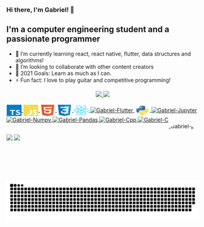 ### Hi there, I'm Gabriel! 👋
## I'm a computer engineering student and a passionate programmer

-   🌱 I’m currently learning react, react native, flutter, data structures and algorithms!
-   👯 I’m looking to collaborate with other content creators
-   🥅 2021 Goals: Learn as much as I can.
-   ⚡ Fun fact: I love to play guitar and competitive programming!

<div align="center">
  <a href="https://github.com/gabriel-tadeu-gt">
  <img height="172em" src="https://github-readme-stats.vercel.app/api?username=gabriel-tadeu-gt&show_icons=true&theme=dracula&include_all_commits=true&count_private=true"/>
  <img height="172em" src="https://github-readme-stats.vercel.app/api/top-langs/?username=gabriel-tadeu-gt&layout=compact&langs_count=7&theme=dracula"/>
</div>
<div style="display: inline_block"><br>
  <img align="center" alt="Gabriel-Ts" height="30" width="40" src="https://raw.githubusercontent.com/devicons/devicon/master/icons/typescript/typescript-plain.svg">
  <img align="center" alt="Gabriel-Js" height="30" width="40" src="https://raw.githubusercontent.com/devicons/devicon/master/icons/javascript/javascript-plain.svg">
  <img align="center" alt="Gabriel-HTML" height="30" width="40" src="https://raw.githubusercontent.com/devicons/devicon/master/icons/html5/html5-original.svg">
  <img align="center" alt="Gabriel-CSS" height="30" width="40" src="https://raw.githubusercontent.com/devicons/devicon/master/icons/css3/css3-original.svg">
   <img align="center" alt="Gabriel-React" height="30" width="40" src="https://raw.githubusercontent.com/devicons/devicon/master/icons/react/react-original.svg">
  <img align="center" alt="Gabriel-Flutter" height="30" width="40" src="https://cdn.jsdelivr.net/gh/devicons/devicon/icons/flutter/flutter-original.svg" />
  <img align="center" alt="Gabriel-Python" height="30" width="40" src="https://raw.githubusercontent.com/devicons/devicon/master/icons/python/python-original.svg">
   <img align="center" alt="Gabriel-Jupyter" height="30" width="40" src="https://cdn.jsdelivr.net/gh/devicons/devicon/icons/jupyter/jupyter-original.svg" />
  <img align="center" alt="Gabriel-Numpy" height="30" width="40"  src="https://cdn.jsdelivr.net/gh/devicons/devicon/icons/numpy/numpy-original.svg" />
  <img align="center" alt="Gabriel-Pandas" height="30" width="40" src="https://cdn.jsdelivr.net/gh/devicons/devicon/icons/pandas/pandas-original.svg" />

  <img align="center" alt="Gabriel-Cpp" height="30" width="40" src="https://cdn.jsdelivr.net/gh/devicons/devicon/icons/cplusplus/cplusplus-original.svg" />
  <img align="center" alt="Gabriel-C" height="30" width="40" src="https://cdn.jsdelivr.net/gh/devicons/devicon/icons/c/c-original.svg" />

  <img align="right" alt="Gabriel-pic" height="150" style="border-radius:50px;" src="https://instagram.fgyn18-1.fna.fbcdn.net/v/t51.2885-19/s150x150/248163127_411442667044131_705784331485033447_n.jpg?_nc_ht=instagram.fgyn18-1.fna.fbcdn.net&_nc_cat=103&_nc_ohc=fjoJgnKg13EAX_N2K-h&edm=ABfd0MgBAAAA&ccb=7-4&oh=897a0bd9d4ee08e4efdb3c6de1295af5&oe=61A0AB77&_nc_sid=7bff83">
</div>
  
  ##
 
<div> 
  <a href="https://instagram.com/gabtgdiniz" target="_blank"><img src="https://img.shields.io/badge/-Instagram-%23E4405F?style=for-the-badge&logo=instagram&logoColor=white" target="_blank"></a>
  <a href="https://www.linkedin.com/in/gabriel-tadeu-gonzaga-diniz/" target="_blank"><img src="https://img.shields.io/badge/-LinkedIn-%230077B5?style=for-the-badge&logo=linkedin&logoColor=white" target="_blank"></a> 
 
  ![Snake animation](https://github.com/gabriel-tadeu-gt/gabriel-tadeu-gt/blob/output/github-contribution-grid-snake.svg)
 
</div>
